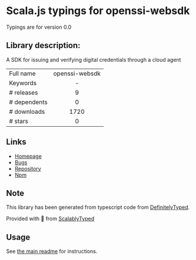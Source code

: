 
# Scala.js typings for openssi-websdk

Typings are for version 0.0

## Library description:
A SDK for issuing and verifying digital credentials through a cloud agent

|                    |                 |
| ------------------ | :-------------: |
| Full name          | openssi-websdk |
| Keywords           | - |
| # releases         | 9 |
| # dependents       | 0 |
| # downloads        | 1720 |
| # stars            | 0 |

## Links
- [Homepage](https://github.com/IBM-Blockchain-Identity/openssi-websdk#readme)
- [Bugs](https://github.com/IBM-Blockchain-Identity/openssi-websdk/issues)
- [Repository](https://github.com/IBM-Blockchain-Identity/openssi-websdk)
- [Npm](https://www.npmjs.com/package/openssi-websdk)
    


## Note
This library has been generated from typescript code from [DefinitelyTyped](https://definitelytyped.org).

Provided with :purple_heart: from [ScalablyTyped](https://github.com/oyvindberg/ScalablyTyped)

## Usage
See [the main readme](../../readme.md) for instructions.


